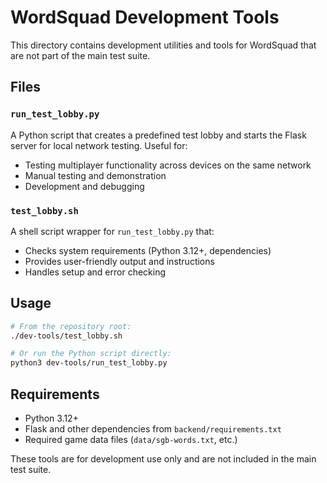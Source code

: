 # WordSquad Development Tools

This directory contains development utilities and tools for WordSquad that are not part of the main test suite.

## Files

### `run_test_lobby.py`
A Python script that creates a predefined test lobby and starts the Flask server for local network testing. Useful for:
- Testing multiplayer functionality across devices on the same network
- Manual testing and demonstration
- Development and debugging

### `test_lobby.sh`
A shell script wrapper for `run_test_lobby.py` that:
- Checks system requirements (Python 3.12+, dependencies)
- Provides user-friendly output and instructions
- Handles setup and error checking

## Usage

```bash
# From the repository root:
./dev-tools/test_lobby.sh

# Or run the Python script directly:
python3 dev-tools/run_test_lobby.py
```

## Requirements

- Python 3.12+
- Flask and other dependencies from `backend/requirements.txt`
- Required game data files (`data/sgb-words.txt`, etc.)

These tools are for development use only and are not included in the main test suite.